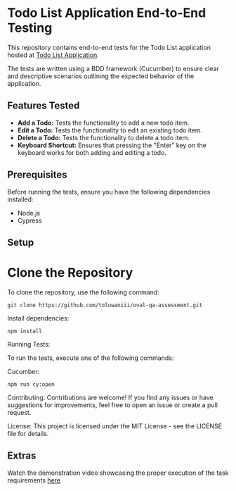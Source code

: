 # Todo List Application End-to-End Testing

This repository contains end-to-end tests for the Todo List application hosted at [Todo List Application](https://rudrakshabillore1.github.io/todo-list.github.io).

The tests are written using a BDD framework (Cucumber) to ensure clear and descriptive scenarios outlining the expected behavior of the application.

## Features Tested

- **Add a Todo:** Tests the functionality to add a new todo item.
- **Edit a Todo:** Tests the functionality to edit an existing todo item.
- **Delete a Todo:** Tests the functionality to delete a todo item.
- **Keyboard Shortcut:** Ensures that pressing the "Enter" key on the keyboard works for both adding and editing a todo.

## Prerequisites

Before running the tests, ensure you have the following dependencies installed:

- Node.js
- Cypress

## Setup

# Clone the Repository

To clone the repository, use the following command:

```
git clone https://github.com/toluwaniii/oval-qa-assessment.git
```

Install dependencies:
```
npm install
```

Running Tests:

To run the tests, execute one of the following commands:

Cucumber:
```
npm run cy:open
```

Contributing:
Contributions are welcome! If you find any issues or have suggestions for improvements, feel free to open an issue or create a pull request.

License:
This project is licensed under the MIT License - see the LICENSE file for details.

## Extras
Watch the demonstration video showcasing the proper execution of the task requirements [here](https://drive.google.com/file/d/1_qOOa30nbiWv_Rsrz6sOqdRTjj1VTLlE/view?usp=sharing)

